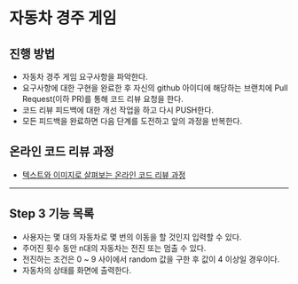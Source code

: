 # 자동차 경주 게임

## 진행 방법

* 자동차 경주 게임 요구사항을 파악한다.
* 요구사항에 대한 구현을 완료한 후 자신의 github 아이디에 해당하는 브랜치에 Pull Request(이하 PR)를 통해 코드 리뷰 요청을 한다.
* 코드 리뷰 피드백에 대한 개선 작업을 하고 다시 PUSH한다.
* 모든 피드백을 완료하면 다음 단계를 도전하고 앞의 과정을 반복한다.

## 온라인 코드 리뷰 과정

* [텍스트와 이미지로 살펴보는 온라인 코드 리뷰 과정](https://github.com/next-step/nextstep-docs/tree/master/codereview)

---

## Step 3 기능 목록

* 사용자는 몇 대의 자동차로 몇 번의 이동을 할 것인지 입력할 수 있다.
* 주어진 횟수 동안 n대의 자동차는 전진 또는 멈출 수 있다.
* 전진하는 조건은 0 ~ 9 사이에서 random 값을 구한 후 값이 4 이상일 경우이다.
* 자동차의 상태를 화면에 출력한다.